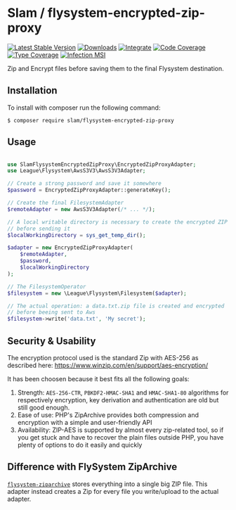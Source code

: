 # Slam / flysystem-encrypted-zip-proxy

[![Latest Stable Version](https://img.shields.io/packagist/v/slam/flysystem-encrypted-zip-proxy.svg)](https://packagist.org/packages/slam/flysystem-encrypted-zip-proxy)
[![Downloads](https://img.shields.io/packagist/dt/slam/flysystem-encrypted-zip-proxy.svg)](https://packagist.org/packages/slam/flysystem-encrypted-zip-proxy)
[![Integrate](https://github.com/Slamdunk/flysystem-encrypted-zip-proxy/workflows/Integrate/badge.svg?branch=master)](https://github.com/Slamdunk/flysystem-encrypted-zip-proxy/actions)
[![Code Coverage](https://codecov.io/gh/Slamdunk/flysystem-encrypted-zip-proxy/coverage.svg?branch=master)](https://codecov.io/gh/Slamdunk/flysystem-encrypted-zip-proxy?branch=master)
[![Type Coverage](https://shepherd.dev/github/Slamdunk/flysystem-encrypted-zip-proxy/coverage.svg)](https://shepherd.dev/github/Slamdunk/flysystem-encrypted-zip-proxy)
[![Infection MSI](https://badge.stryker-mutator.io/github.com/Slamdunk/flysystem-encrypted-zip-proxy/master)](https://dashboard.stryker-mutator.io/reports/github.com/Slamdunk/flysystem-encrypted-zip-proxy/master)

Zip and Encrypt files before saving them to the final Flysystem destination.

## Installation

To install with composer run the following command:

```console
$ composer require slam/flysystem-encrypted-zip-proxy
```

## Usage

```php

use SlamFlysystemEncryptedZipProxy\EncryptedZipProxyAdapter;
use League\Flysystem\AwsS3V3\AwsS3V3Adapter;

// Create a strong password and save it somewhere
$password = EncryptedZipProxyAdapter::generateKey();

// Create the final FilesystemAdapter
$remoteAdapter = new AwsS3V3Adapter(/* ... */);

// A local writable directory is necessary to create the encrypted ZIP
// before sending it
$localWorkingDirectory = sys_get_temp_dir();

$adapter = new EncryptedZipProxyAdapter(
    $remoteAdapter,
    $password,
    $localWorkingDirectory
);

// The FilesystemOperator
$filesystem = new \League\Flysystem\Filesystem($adapter);

// The actual operation: a data.txt.zip file is created and encrypted
// before beeing sent to Aws
$filesystem->write('data.txt', 'My secret');
```

## Security & Usability

The encryption protocol used is the standard Zip with AES-256 as described here:
https://www.winzip.com/en/support/aes-encryption/

It has been choosen because it best fits all the following goals:

1. Strength: `AES-256-CTR`, `PBKDF2-HMAC-SHA1` and `HMAC-SHA1-80` algorithms for
   respectively encryption, key derivation and authentication are old but still
   good enough.
1. Ease of use: PHP's ZipArchive provides both compression and encryption with
   a simple and user-friendly API
1. Availability: ZIP-AES is supported by almost every zip-related tool, so if you
   get stuck and have to recover the plain files outside PHP, you have plenty
   of options to do it easily and quickly

## Difference with FlySystem ZipArchive

[`flysystem-ziparchive`](https://github.com/thephpleague/flysystem-ziparchive/tree/2.x)
stores everything into a single big ZIP file. This adapter instead creates
a Zip for every file you write/upload to the actual adapter.
